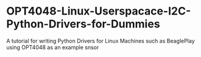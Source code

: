 # OPT4048-Linux-Userspacace-I2C-Python-Drivers-for-Dummies
A tutorial for writing Python Drivers for Linux Machines such as BeaglePlay using OPT4048 as an example snsor

